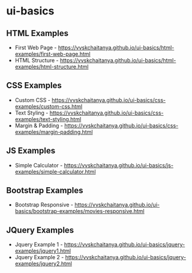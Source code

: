 # ui-basics

## HTML Examples

- First Web Page - https://vvskchaitanya.github.io/ui-basics/html-examples/first-web-page.html
- HTML Structure - https://vvskchaitanya.github.io/ui-basics/html-examples/html-structure.html

## CSS Examples
- Custom CSS - https://vvskchaitanya.github.io/ui-basics/css-examples/custom-css.html
- Text Styling - https://vvskchaitanya.github.io/ui-basics/css-examples/text-styling.html
- Margin & Padding - https://vvskchaitanya.github.io/ui-basics/css-examples/margin-padding.html

## JS Examples
- Simple Calculator - https://vvskchaitanya.github.io/ui-basics/js-examples/simple-calculator.html

## Bootstrap Examples
- Bootstrap Responsive - https://vvskchaitanya.github.io/ui-basics/bootstrap-examples/movies-responsive.html

## JQuery Examples
- Jquery Example 1 - https://vvskchaitanya.github.io/ui-basics/jquery-examples/jquery1.html
- Jquery Example 2 - https://vvskchaitanya.github.io/ui-basics/jquery-examples/jquery2.html
